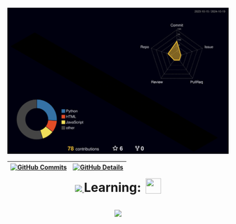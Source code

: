 
  





  ![Status](./profile-3d-contrib/profile-night-rainbow.svg)
  

  
 | [![GitHub Commits](http://github-profile-summary-cards.vercel.app/api/cards/productive-time?username=gabriiel-silva&theme=dracula&utcOffset=-3)](https://github.com/vn7n24fzkq/github-profile-summary-cards) | [![GitHub Details](http://github-profile-summary-cards.vercel.app/api/cards/profile-details?username=gabriiel-silva&theme=dracula)](https://github.com/vn7n24fzkq/github-profile-summary-cards) |  
 | ----------- | ----------- |


 
  <div align="center" >
<a href="https://skillicons.dev"   >
  <img src="https://skillicons.dev/icons?i=git,javascript,nodejs,nextjs,react,tailwind,materialui,python,django,flask,postman,docker,vercel,supabase,postgres" />
</a>
   <h1 style="display: inline-flex; align-items: center; margin: 0;">
  Learning:
  <a href="https://skillicons.dev" style="margin-left: 10px;">
    <img src="https://skillicons.dev/icons?i=java" style="width: 35px; height: 35px;"/>
  </a>
</h1>




  </div>

 
##
   <div align="center" >
     <img src="https://github-profile-trophy.vercel.app/?username=gabriiel-silva&row=1&column=6&theme=dracula&margin-w=15&margin-h=15"/>
  </div>
  
 






 
  
  

  


